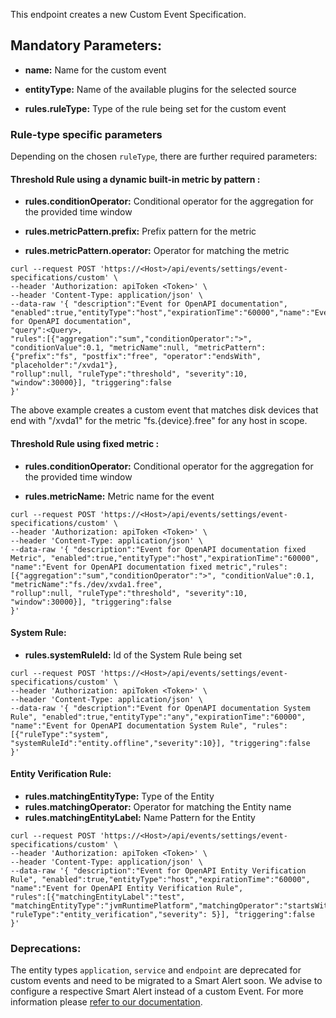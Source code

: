 This endpoint creates a new Custom Event Specification.

## Mandatory Parameters:

- **name:** Name for the custom event

- **entityType:** Name of the available plugins for the selected source

- **rules.ruleType:** Type of the rule being set for the custom event

### Rule-type specific parameters

Depending on the chosen `ruleType`, there are further required parameters:

#### Threshold Rule using a dynamic built-in metric by pattern :

- **rules.conditionOperator:** Conditional operator for the aggregation for the provided time window

- **rules.metricPattern.prefix:** Prefix pattern for the metric

- **rules.metricPattern.operator:** Operator for matching the metric

```
curl --request POST 'https://<Host>/api/events/settings/event-specifications/custom' \
--header 'Authorization: apiToken <Token>' \
--header 'Content-Type: application/json' \
--data-raw '{ "description":"Event for OpenAPI documentation", "enabled":true,"entityType":"host","expirationTime":"60000","name":"Event for OpenAPI documentation",
"query":<Query>, 
"rules":[{"aggregation":"sum","conditionOperator":">", "conditionValue":0.1, "metricName":null, "metricPattern":{"prefix":"fs", "postfix":"free", "operator":"endsWith", "placeholder":"/xvda1"},
"rollup":null, "ruleType":"threshold", "severity":10, "window":30000}], "triggering":false
}'
```
The above example creates a custom event that matches disk devices that end with "/xvda1" for the metric "fs.{device}.free" for any host in scope.

#### Threshold Rule using fixed metric :

- **rules.conditionOperator:** Conditional operator for the aggregation for the provided time window

- **rules.metricName:** Metric name for the event

```
curl --request POST 'https://<Host>/api/events/settings/event-specifications/custom' \
--header 'Authorization: apiToken <Token>' \
--header 'Content-Type: application/json' \
--data-raw '{ "description":"Event for OpenAPI documentation fixed Metric", "enabled":true,"entityType":"host","expirationTime":"60000",
"name":"Event for OpenAPI documentation fixed metric","rules":[{"aggregation":"sum","conditionOperator":">", "conditionValue":0.1, "metricName":"fs./dev/xvda1.free", 
"rollup":null, "ruleType":"threshold", "severity":10, "window":30000}], "triggering":false
}'
```

#### System Rule:

- **rules.systemRuleId:** Id of the System Rule being set 

```
curl --request POST 'https://<Host>/api/events/settings/event-specifications/custom' \
--header 'Authorization: apiToken <Token>' \
--header 'Content-Type: application/json' \
--data-raw '{ "description":"Event for OpenAPI documentation System Rule", "enabled":true,"entityType":"any","expirationTime":"60000",
"name":"Event for OpenAPI documentation System Rule", "rules":[{"ruleType":"system", "systemRuleId":"entity.offline","severity":10}], "triggering":false
}'
```

#### Entity Verification Rule:

- **rules.matchingEntityType:** Type of the Entity
- **rules.matchingOperator:** Operator for matching the Entity name
- **rules.matchingEntityLabel:** Name Pattern for the Entity

```
curl --request POST 'https://<Host>/api/events/settings/event-specifications/custom' \
--header 'Authorization: apiToken <Token>' \
--header 'Content-Type: application/json' \
--data-raw '{ "description":"Event for OpenAPI Entity Verification Rule", "enabled":true,"entityType":"host","expirationTime":"60000",
"name":"Event for OpenAPI Entity Verification Rule",
"rules":[{"matchingEntityLabel":"test", "matchingEntityType":"jvmRuntimePlatform","matchingOperator":"startsWith","offlineDuration":1800000, 
"ruleType":"entity_verification","severity": 5}], "triggering":false
}'
```

### Deprecations:

The entity types `application`, `service` and `endpoint` are deprecated for custom events and need to be migrated to a Smart Alert soon. We advise to configure a respective Smart Alert instead of a custom Event. For more information please [refer to our documentation](https://www.ibm.com/docs/en/obi/current?topic=applications-smart-alerts).
